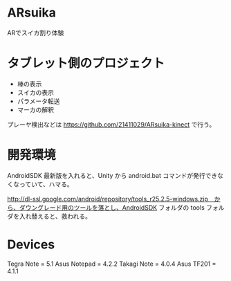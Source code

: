 # ARsuika
ARでスイカ割り体験

# タブレット側のプロジェクト
- 棒の表示
- スイカの表示
- パラメータ転送
- マーカの解釈

プレーヤ検出などは https://github.com/21411029/ARsuika-kinect で行う。

# 開発環境

AndroidSDK 最新版を入れると、Unity から android.bat コマンドが発行できなくなっていて、ハマる。

http://dl-ssl.google.com/android/repository/tools_r25.2.5-windows.zip　から、ダウングレード用のツールを落とし、AndroidSDK フォルダの tools フォルダを入れ替えると、救われる。

# Devices

Tegra Note = 5.1
Asus Notepad = 4.2.2
Takagi Note = 4.0.4
Asus TF201 = 4.1.1
